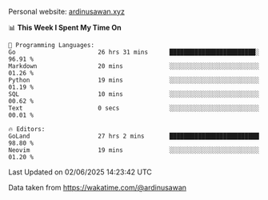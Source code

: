 Personal website: [ardinusawan.xyz](https://ardinusawan.xyz)

<!--START_SECTION:waka-->
📊 **This Week I Spent My Time On** 

```text
💬 Programming Languages: 
Go                       26 hrs 31 mins      ████████████████████████░   96.91 % 
Markdown                 20 mins             ░░░░░░░░░░░░░░░░░░░░░░░░░   01.26 % 
Python                   19 mins             ░░░░░░░░░░░░░░░░░░░░░░░░░   01.19 % 
SQL                      10 mins             ░░░░░░░░░░░░░░░░░░░░░░░░░   00.62 % 
Text                     0 secs              ░░░░░░░░░░░░░░░░░░░░░░░░░   00.01 % 

🔥 Editors: 
GoLand                   27 hrs 2 mins       █████████████████████████   98.80 % 
Neovim                   19 mins             ░░░░░░░░░░░░░░░░░░░░░░░░░   01.20 % 
```


 Last Updated on 02/06/2025 14:23:42 UTC
<!--END_SECTION:waka-->
Data taken from https://wakatime.com/@ardinusawan
